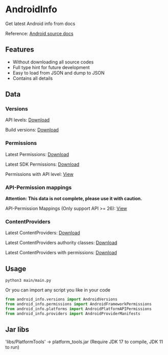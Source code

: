 # AndroidInfo

Get latest Android info from docs

Reference: [Android source docs](https://source.android.com/docs)

## Features

- Without downloading all source codes
- Full type hint for future development
- Easy to load from JSON and dump to JSON
- Contains all details

## Data

### Versions

API levels: [Download](https://github.com/XFY9326/AndroidInfo/raw/main/outputs/api_levels.json)

Build versions: [Download](https://github.com/XFY9326/AndroidInfo/raw/main/outputs/build_versions.json)

### Permissions

Latest Permissions: [Download](https://github.com/XFY9326/AndroidInfo/raw/main/outputs/permissions/permissions-REL.json)

Latest SDK Permissions: [Download](https://github.com/XFY9326/AndroidInfo/raw/main/outputs/permissions/permissions-REL-SDK.json)

Permissions with API level: [View](https://github.com/XFY9326/AndroidInfo/tree/main/outputs/permissions)

### API-Permission mappings

**Attention: This data is not complete, please use it with caution.**

API-Permission Mappings (Only support API >= 26): [View](https://github.com/XFY9326/AndroidInfo/tree/main/outputs/permission_mappings)

### ContentProviders

Latest ContentProviders: [Download](https://github.com/XFY9326/AndroidInfo/raw/main/outputs/providers/all_providers.json)

Latest ContentProviders authority classes: [Download](https://github.com/XFY9326/AndroidInfo/raw/main/outputs/providers/authority_classes.json)

Latest ContentProviders with permissions: [Download](https://github.com/XFY9326/AndroidInfo/raw/main/outputs/providers/permission_providers.json)

## Usage

```shell
python3 main/main.py
```

Or you can import any script you like in your code

```python
from android_info.versions import AndroidVersions
from android_info.permissions import AndroidFrameworkPermissions
from android_info.platforms import AndroidPlatformAPIPermissions
from android_info.providers import AndroidProviderManifests
```

## Jar libs

'libs/PlatformTools' -> platform_tools.jar (Require JDK 17 to compile, JDK 11 to run)

